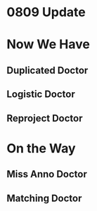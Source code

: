 # 0809 Update 
# Now We Have
## Duplicated Doctor

## Logistic Doctor

## Reproject Doctor

# On the Way

## Miss Anno Doctor

## Matching Doctor
